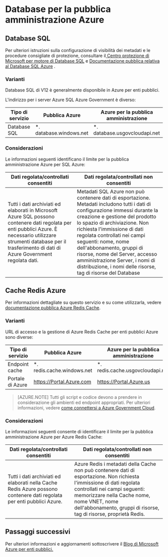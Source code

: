 <properties
    pageTitle="Documentazione per la pubblica amministrazione Azure | Microsoft Azure"
    description="In questo modo un confronto delle caratteristiche e indicazioni sullo sviluppo di applicazioni per la pubblica amministrazione Azure"
    services="Azure-Government"
    cloud="gov"
    documentationCenter=""
    authors="ryansoc"
    manager="zakramer"
    editor=""/>

<tags
    ms.service="multiple"
    ms.devlang="na"
    ms.topic="article"
    ms.tgt_pltfrm="na"
    ms.workload="azure-government"
    ms.date="10/18/2016"
    ms.author="ryansoc"/>


#  <a name="azure-government-databases"></a>Database per la pubblica amministrazione Azure

##  <a name="sql-database"></a>Database SQL

Per ulteriori istruzioni sulla configurazione di visibilità dei metadati e le procedure consigliate di protezione, consultare il<a href="https://msdn.microsoft.com/en-us/library/bb510589.aspx"> Centro protezione di Microsoft per motore di Database SQL</a> e [Documentazione pubblica relativa al Database SQL Azure](https://azure.microsoft.com/documentation/services/sql-database/) .

### <a name="variations"></a>Varianti

Database SQL di V12 è generalmente disponibile in Azure per enti pubblici.

L'indirizzo per i server Azure SQL Azure Government è diverso:

Tipo di servizio|Pubblica Azure|Azure per la pubblica amministrazione
---|---|---
Database SQL|*. database.windows.net|*. database.usgovcloudapi.net

### <a name="considerations"></a>Considerazioni

Le informazioni seguenti identificano il limite per la pubblica amministrazione Azure per SQL Azure:

| Dati regolata/controllati consentiti | Dati regolata/controllati non consentiti |
|--------------------------------------------------------------------------------------|-----------------------------------------------------------------------------------------------------------------------------------------------------------------------------------------------------------------------------------------------------------------------------------------------------------------|
| Tutti i dati archiviati ed elaborati in Microsoft Azure SQL possono contenere dati regolata per enti pubblici Azure. È necessario utilizzare strumenti database per il trasferimento di dati di Azure Government regolata dati. | Metadati SQL Azure non può contenere dati di esportazione. Metadati includono tutti i dati di configurazione immessi durante la creazione e gestione del prodotto lo spazio di archiviazione.  Non richiesta l'immissione di dati regolata controllati nei campi seguenti: nome, nome dell'abbonamento, gruppi di risorse, nome del Server, accesso amministrazione Server, i nomi di distribuzione, i nomi delle risorse, tag di risorse del Database

## <a name="azure-redis-cache"></a>Cache Redis Azure

Per informazioni dettagliate su questo servizio e su come utilizzarla, vedere [documentazione pubblica Azure Redis Cache](https://azure.microsoft.com/documentation/services/redis-cache/).

### <a name="variations"></a>Varianti

URL di accesso e la gestione di Azure Redis Cache per enti pubblici Azure sono diverse:

Tipo di servizio|Pubblica Azure|Azure per la pubblica amministrazione
---|---|---
Endpoint cache|*. redis.cache.windows.net|*. redis.cache.usgovcloudapi.net
Portale di Azure|https://Portal.Azure.com|https://Portal.Azure.us

>[AZURE.NOTE] Tutti gli script e codice devono a prendere in considerazione gli ambienti ed endpoint appropriati. Per ulteriori informazioni, vedere [come connettersi a Azure Government Cloud](../redis-cache/cache-howto-manage-redis-cache-powershell.md#how-to-connect-to-azure-government-cloud-or-azure-china-cloud).


### <a name="considerations"></a>Considerazioni

Le informazioni seguenti consente di identificare il limite per la pubblica amministrazione Azure per Azure Redis Cache:

| Dati regolata/controllati consentiti | Dati regolata/controllati non consentiti |
|--------------------------------------------------------------------------------------|-----------------------------------------------------------------------------------------------------------------------------------------------------------------------------------------------------------------------------------------------------------------------------------------------------------------|
| Tutti i dati archiviati ed elaborati nella Cache Redis Azure possono contenere dati regolata per enti pubblici Azure. | Azure Redis i metadati della Cache non può contenere dati di esportazione. Non richiesta l'immissione di dati regolata controllati nei campi seguenti: memorizzare nella Cache nome, nome VNET, nome dell'abbonamento, gruppi di risorse, tag di risorse, proprietà Redis.  

##  <a name="next-steps"></a>Passaggi successivi

Per ulteriori informazioni e aggiornamenti sottoscrivere il <a href="https://blogs.msdn.microsoft.com/azuregov/">Blog di Microsoft Azure per enti pubblici.</a>

